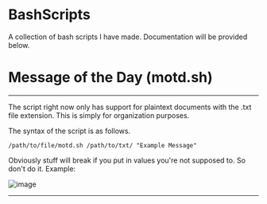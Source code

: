 # BashScripts
A collection of bash scripts I have made. Documentation will be provided below.

# Message of the Day (motd.sh)

* * *
The script right now only has support for plaintext documents with the .txt file extension. This is simply for organization purposes. 

The syntax of the script is as follows. 

`/path/to/file/motd.sh /path/to/txt/ "Example Message"`

Obviously stuff will break if you put in values you're not supposed to. So don't do it.
Example:

![image](https://github.com/Nomqdic/BashScripts/assets/87708488/8218ae13-d365-4bba-87f8-45946d4af37d)

* * *


